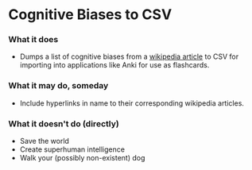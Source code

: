 Cognitive Biases to CSV
=======================

### What it does
 - Dumps a list of cognitive biases from a [wikipedia article](https://en.wikipedia.org/wiki/List_of_cognitive_biases) to CSV for importing into applications like Anki for use as flashcards.

### What it may do, someday
 - Include hyperlinks in name to their corresponding wikipedia articles.

### What it doesn't do (directly)
 - Save the world
 - Create superhuman intelligence
 - Walk your (possibly non-existent) dog
